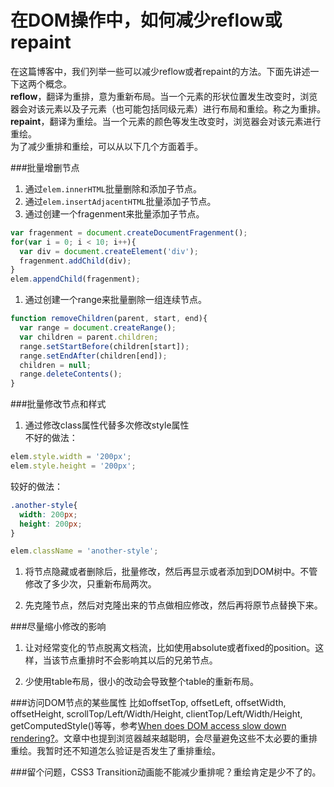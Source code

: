 在DOM操作中，如何减少reflow或repaint
===

在这篇博客中，我们列举一些可以减少reflow或者repaint的方法。下面先讲述一下这两个概念。  
**reflow**，翻译为重排，意为重新布局。当一个元素的形状位置发生改变时，浏览器会对该元素以及子元素（也可能包括同级元素）进行布局和重绘。称之为重排。  
**repaint**，翻译为重绘。当一个元素的颜色等发生改变时，浏览器会对该元素进行重绘。  
为了减少重排和重绘，可以从以下几个方面着手。


###批量增删节点
1. 通过`elem.innerHTML`批量删除和添加子节点。 
1. 通过`elem.insertAdjacentHTML`批量添加子节点。  
1. 通过创建一个fragenment来批量添加子节点。  
```javascript
var fragenment = document.createDocumentFragenment();
for(var i = 0; i < 10; i++){
  var div = document.createElement('div');
  fragenment.addChild(div);
}
elem.appendChild(fragenment);
```
1. 通过创建一个range来批量删除一组连续节点。  
```javascript
function removeChildren(parent, start, end){
  var range = document.createRange();
  var children = parent.children;
  range.setStartBefore(children[start]);
  range.setEndAfter(children[end]);
  children = null;
  range.deleteContents();
}
```  


###批量修改节点和样式
1. 通过修改class属性代替多次修改style属性  
不好的做法：
```javascript
elem.style.width = '200px';
elem.style.height = '200px';
```
较好的做法：
```css
.another-style{
  width: 200px;
  height: 200px;
}
```
```javascript
elem.className = 'another-style';
```
1. 将节点隐藏或者删除后，批量修改，然后再显示或者添加到DOM树中。不管修改了多少次，只重新布局两次。

1. 先克隆节点，然后对克隆出来的节点做相应修改，然后再将原节点替换下来。  


###尽量缩小修改的影响
1. 让对经常变化的节点脱离文档流，比如使用absolute或者fixed的position。这样，当该节点重排时不会影响其以后的兄弟节点。  

1. 少使用table布局，很小的改动会导致整个table的重新布局。  

###访问DOM节点的某些属性
比如offsetTop, offsetLeft, offsetWidth, offsetHeight, scrollTop/Left/Width/Height, clientTop/Left/Width/Height, getComputedStyle()等等，参考[When does DOM access slow down rendering?](http://www.yiotabytes.com/2011/04/when-does-dom-access-slow-down.html)。文章中也提到浏览器越来越聪明，会尽量避免这些不太必要的重排重绘。我暂时还不知道怎么验证是否发生了重排重绘。  


###留个问题，CSS3 Transition动画能不能减少重排呢？重绘肯定是少不了的。


